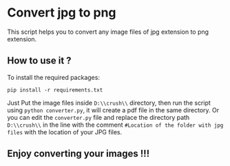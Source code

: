 # Convert jpg to png
This script helps you to convert any image files of jpg extension to png extension. 

## How to use it ?
To install the required packages:
```
pip install -r requirements.txt
```

Just Put the image files inside `D:\\crush\\` directory, then run the script using `python converter.py`, it will create a pdf file in the same directory.
Or you can edit the `converter.py` file and replace the directory path `D:\\crush\\` in the line with the comment `#Location of the folder with jpg files` with the location of your JPG files.

## Enjoy converting your images !!!
